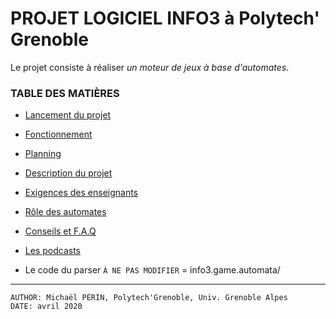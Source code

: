 # PROJET LOGICIEL INFO3 à Polytech' Grenoble

Le projet consiste à réaliser *un moteur de jeux à base d'automates*.

### TABLE DES MATIÈRES

- [Lancement du projet](LANCEMENT.md)

- [Fonctionnement](FONCTIONNEMENT.md)

- [Planning](PLANNING.md)

- [Description du projet](PROJET.org)

- [Exigences des enseignants](EXIGENCES.org)

- [Rôle des automates](gal/)

- [Conseils et F.A.Q](faq/)

- [Les podcasts](podcast/)

- Le code du parser `À NE PAS MODIFIER` = info3.game.automata/

---
    AUTHOR: Michaël PÉRIN, Polytech'Grenoble, Univ. Grenoble Alpes 
    DATE: avril 2020
